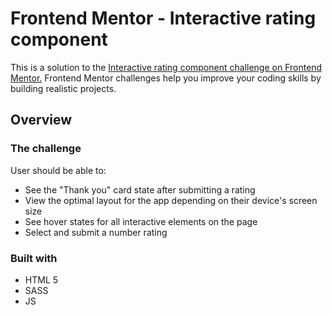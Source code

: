 # Frontend Mentor - Interactive rating component

This is a solution to the [Interactive rating component challenge on Frontend Mentor.](https://www.frontendmentor.io/challenges/interactive-rating-component-koxpeBUmI) Frontend Mentor challenges help you improve your coding skills by building realistic projects.

## Overview

### The challenge

User should be able to:

- See the "Thank you" card state after submitting a rating
- View the optimal layout for the app depending on their device's screen size
- See hover states for all interactive elements on the page
- Select and submit a number rating

### Built with

- HTML 5
- SASS
- JS